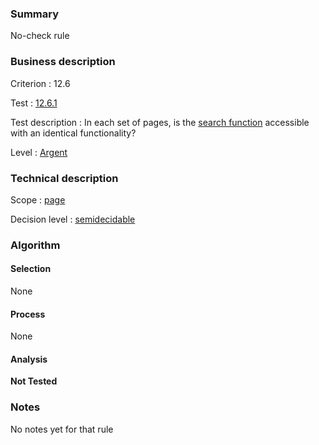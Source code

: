 ### Summary

No-check rule

### Business description

Criterion : 12.6

Test :
[12.6.1](http://www.accessiweb.org/index.php/accessiweb-22-english-version.html#test-12-6-1)

Test description : In each set of pages, is the [search
function](http://www.braillenet.org/accessibilite/referentiel-aw21-en/glossaire.php#mMoteurRecherche)
accessible with an identical functionality?

Level : [Argent](/en/category/rules-design/accessiweb-11/level/argent)

### Technical description

Scope : [page](/en/category/rules-design/accessiweb-11/scope/page)

Decision level :
[semidecidable](/en/category/rules-design/accessiweb-11/decision-level/semidecidable)

### Algorithm

#### Selection

None

#### Process

None

#### Analysis

**Not Tested**

### Notes

No notes yet for that rule
